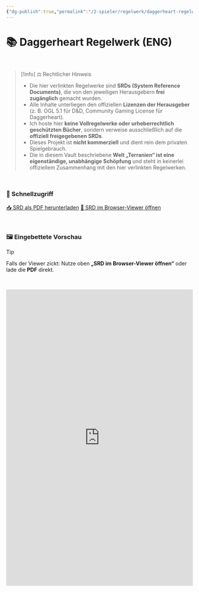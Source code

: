 ```yaml
---
{"dg-publish":true,"permalink":"/2-spieler/regelwerk/daggerheart-regelwerk-englisch/"}
---
```


# 📚 Daggerheart Regelwerk (ENG)
$\quad$
> [!info] ⚖️ Rechtlicher Hinweis
> - Die hier verlinkten Regelwerke sind **SRDs (System Reference Documents)**, die von den jeweiligen Herausgebern **frei zugänglich** gemacht wurden.  
> - Alle Inhalte unterliegen den offiziellen **Lizenzen der Herausgeber** (z. B. OGL 5.1 für D&D, Community Gaming License für Daggerheart).  
> - Ich hoste hier **keine Vollregelwerke oder urheberrechtlich geschützten Bücher**, sondern verweise ausschließlich auf die **offiziell freigegebenen SRDs**.  
> - Dieses Projekt ist **nicht kommerziell** und dient rein dem privaten Spielgebrauch.  
> - Die in diesem Vault beschriebene **Welt „Terranien“ ist eine eigenständige, unabhängige Schöpfung** und steht in keinerlei offiziellem Zusammenhang mit den hier verlinkten Regelwerken.

$\quad$
<div class="section"></div>

### 🚀 Schnellzugriff
<div class="action-grid">
  <a class="btn" href="https://cdn.jsdelivr.net/gh/LucLes91/terranien@main/public/DH_Regelwerk.pdf">📥 SRD als PDF herunterladen</a>
  <a class="btn" href="https://mozilla.github.io/pdf.js/web/viewer.html?file=https%3A%2F%2Fcdn.jsdelivr.net%2Fgh%2FLucLes91%2Fterranien%40main%2Fpublic%2FDH_Regelwerk.pdf#zoom=page-width">🔎 SRD im Browser-Viewer öffnen</a>
</div>

$\quad$
### 🖼️ Eingebettete Vorschau
> [!tip]
> Falls der Viewer zickt: Nutze oben **„SRD im Browser-Viewer öffnen“** oder lade die **PDF** direkt.

$\quad$
<iframe
  src="https://mozilla.github.io/pdf.js/web/viewer.html?file=https%3A%2F%2Fcdn.jsdelivr.net%2Fgh%2FLucLes91%2Fterranien%40main%2Fpublic%2FDH_Regelwerk.pdf#zoom=page-width"
  width="100%" height="800" style="border:0;">
</iframe>

[^1]: 
